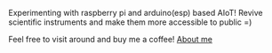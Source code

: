 Experimenting with raspberry pi and arduino(esp) based AIoT!
Revive scientific instruments and make them more accessible to public =)

Feel free to visit around and buy me a coffee!
[About me](https://flyercarol.github.io/)